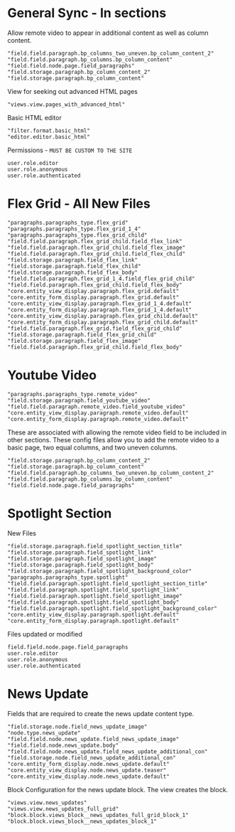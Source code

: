 # General Sync - In sections

Allow remote video to appear in additional content as well as column content.
```                       
"field.field.paragraph.bp_columns_two_uneven.bp_column_content_2"
"field.field.paragraph.bp_columns.bp_column_content"              
"field.field.node.page.field_paragraphs"
"field.storage.paragraph.bp_column_content_2"                     
"field.storage.paragraph.bp_column_content"
```

View for seeking out advanced HTML pages
```
"views.view.pages_with_advanced_html"
```

Basic HTML editor

```
"filter.format.basic_html"
"editor.editor.basic_html"
```

Permissions - `MUST BE CUSTOM TO THE SITE`

```
user.role.editor
user.role.anonymous
user.role.authenticated
```

# Flex Grid - All New Files

```
"paragraphs.paragraphs_type.flex_grid"
"paragraphs.paragraphs_type.flex_grid_1_4"
"paragraphs.paragraphs_type.flex_grid_child"
"field.field.paragraph.flex_grid_child.field_flex_link"
"field.field.paragraph.flex_grid_child.field_flex_image"
"field.field.paragraph.flex_grid_child.field_flex_child"
"field.storage.paragraph.field_flex_link"
"field.storage.paragraph.field_flex_child"
"field.storage.paragraph.field_flex_body"
"field.field.paragraph.flex_grid_1_4.field_flex_grid_child"
"field.field.paragraph.flex_grid_child.field_flex_body"
"core.entity_view_display.paragraph.flex_grid.default"
"core.entity_form_display.paragraph.flex_grid.default"
"core.entity_view_display.paragraph.flex_grid_1_4.default"
"core.entity_form_display.paragraph.flex_grid_1_4.default"
"core.entity_view_display.paragraph.flex_grid_child.default"
"core.entity_form_display.paragraph.flex_grid_child.default"
"field.field.paragraph.flex_grid.field_flex_grid_child"
"field.storage.paragraph.field_flex_grid_child"
"field.storage.paragraph.field_flex_image"
"field.field.paragraph.flex_grid_child.field_flex_body"
```


# Youtube Video

```
"paragraphs.paragraphs_type.remote_video"    
"field.storage.paragraph.field_youtube_video"
"field.field.paragraph.remote_video.field_youtube_video"
"core.entity_view_display.paragraph.remote_video.default"         
"core.entity_form_display.paragraph.remote_video.default"
```

These are associated with allowing the remote video field to be included in other sections. These config files allow you to add the remote video to a basic page, two equal columns, and two uneven columns.

```         
"field.storage.paragraph.bp_column_content_2"                     
"field.storage.paragraph.bp_column_content"                       
"field.field.paragraph.bp_columns_two_uneven.bp_column_content_2"
"field.field.paragraph.bp_columns.bp_column_content"              
"field.field.node.page.field_paragraphs"      
```

# Spotlight Section

New Files
```
"field.storage.paragraph.field_spotlight_section_title"            
"field.storage.paragraph.field_spotlight_link"                     
"field.storage.paragraph.field_spotlight_image"                    
"field.storage.paragraph.field_spotlight_body"                     
"field.storage.paragraph.field_spotlight_background_color"         
"paragraphs.paragraphs_type.spotlight"                             
"field.field.paragraph.spotlight.field_spotlight_section_title"    
"field.field.paragraph.spotlight.field_spotlight_link"             
"field.field.paragraph.spotlight.field_spotlight_image"            
"field.field.paragraph.spotlight.field_spotlight_body"             
"field.field.paragraph.spotlight.field_spotlight_background_color"
"core.entity_view_display.paragraph.spotlight.default"             
"core.entity_form_display.paragraph.spotlight.default"             
```

Files updated or modified
```
field.field.node.page.field_paragraphs
user.role.editor
user.role.anonymous
user.role.authenticated
```

# News Update

Fields that are required to create the news update content type.
```
"field.storage.node.field_news_update_image"            
"node.type.news_update"                                 
"field.field.node.news_update.field_news_update_image"  
"field.field.node.news_update.body"
"field.field.node.news_update.field_news_update_additional_con"
"field.storage.node.field_news_update_additional_con"                     
"core.entity_form_display.node.news_update.default"     
"core.entity_view_display.node.news_update.teaser"      
"core.entity_view_display.node.news_update.default"  
```

Block Configuration for the news update block. The view creates the block.

```
"views.view.news_updates"
"views.view.news_updates_full_grid"
"block.block.views_block__news_updates_full_grid_block_1"
"block.block.views_block__news_updates_block_1"
```
